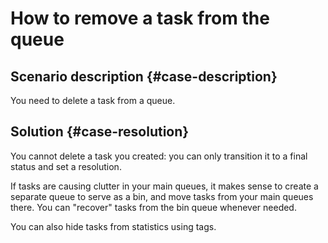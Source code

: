 # How to remove a task from the queue


## Scenario description {#case-description}

You need to delete a task from a queue.

## Solution {#case-resolution}

You cannot delete a task you created: you can only transition it to a final status and set a resolution.

If tasks are causing clutter in your main queues, it makes sense to create a separate queue to serve as a bin, and move tasks from your main queues there. You can "recover" tasks from the bin queue whenever needed.

You can also hide tasks from statistics using tags.